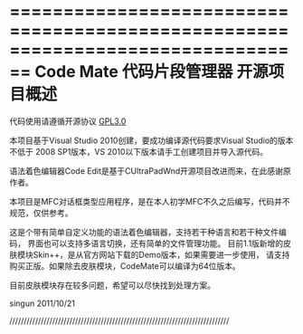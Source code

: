 ================================================================================
Code Mate 代码片段管理器 开源项目概述
===============================================================================

代码使用请遵循开源协议 [GPL3.0](https://github.com/singun-lxd/CodeMate/blob/master/README.md)

本项目基于Visual Studio 2010创建，要成功编译源代码要求Visual Studio的版本不低于
2008 SP1版本，VS 2010以下版本请手工创建项目并导入源代码。

语法着色编辑器Code Edit是基于CUltraPadWnd开源项目改进而来，在此感谢原作者。

本项目是MFC对话框类型应用程序，是在本人初学MFC不久之后编写，代码并不规范，仅供参考。

这是个带有简单自定义功能的语法着色编辑器，支持若干种语言和若干种文件编码，
界面也可以支持多语言切换，还有简单的文件管理功能。
目前1.1版新增的皮肤模块Skin++，是从官方网站下载的Demo版本，如果需要进一步使用，
请支持购买正版。如果除去皮肤模块，CodeMate可以编译为64位版本。

目前皮肤模块存在较多问题，希望可以尽快找到处理方案。

singun
2011/10/21

/////////////////////////////////////////////////////////////////////////////
